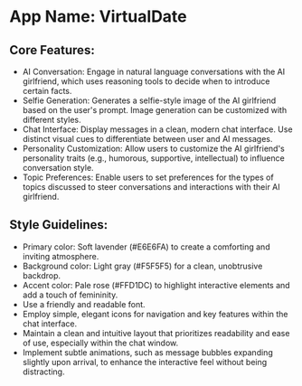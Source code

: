 # **App Name**: VirtualDate

## Core Features:

- AI Conversation: Engage in natural language conversations with the AI girlfriend, which uses reasoning tools to decide when to introduce certain facts.
- Selfie Generation: Generates a selfie-style image of the AI girlfriend based on the user's prompt. Image generation can be customized with different styles.
- Chat Interface: Display messages in a clean, modern chat interface. Use distinct visual cues to differentiate between user and AI messages.
- Personality Customization: Allow users to customize the AI girlfriend's personality traits (e.g., humorous, supportive, intellectual) to influence conversation style.
- Topic Preferences: Enable users to set preferences for the types of topics discussed to steer conversations and interactions with their AI girlfriend.

## Style Guidelines:

- Primary color: Soft lavender (#E6E6FA) to create a comforting and inviting atmosphere.
- Background color: Light gray (#F5F5F5) for a clean, unobtrusive backdrop.
- Accent color: Pale rose (#FFD1DC) to highlight interactive elements and add a touch of femininity.
- Use a friendly and readable font.
- Employ simple, elegant icons for navigation and key features within the chat interface.
- Maintain a clean and intuitive layout that prioritizes readability and ease of use, especially within the chat window.
- Implement subtle animations, such as message bubbles expanding slightly upon arrival, to enhance the interactive feel without being distracting.